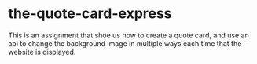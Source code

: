 # the-quote-card-express

This is an assignment that shoe us how to create a quote card, and use an api to change the background image in multiple ways each time that the website is displayed.
